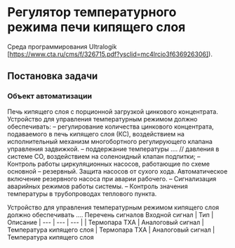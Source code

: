 # Регулятор температурного режима печи кипящего слоя

Среда программирования Ultralogik [https://www.cta.ru/cms/f/326715.pdf?ysclid=mc4lrcio3f636926306]).

## Постановка задачи
### Объект автоматизации
Печь кипящего слоя с порционной загрузкой цинкового концентрата.
Устройство для управления температурным режимом должно обеспечивать:
– регулирование количества цинкового концентрата, подаваемого в печь кипящего слоя (КС), воздействием на исполнительный
механизм многобортного регулирующего клапана управления задвижкой.
– поддержание температуры ....
// давления в системе СО, воздействием на соленоидный клапан подпитки;
– Контроль работы циркуляционных насосов, работающие по схеме основной – резервный. Защита
насосов от сухого хода. Автоматическое включение резервного насоса при аварии рабочего.
– Сигнализация аварийных режимов работы системы.
– Контроль значения температуры в трубопроводах теплового пункта.

Устройство для управления температурным режимом кипящего слоя должно обеспечивать ....
Перечень сигналов 
Входной сигнал | Тип | Описание
| --- | --- | --- |
| Термопара ТХА | Аналоговый сигнал | Температура кипящего слоя
| Термопара ТХА | Аналоговый сигнал | Температура кипящего слоя
